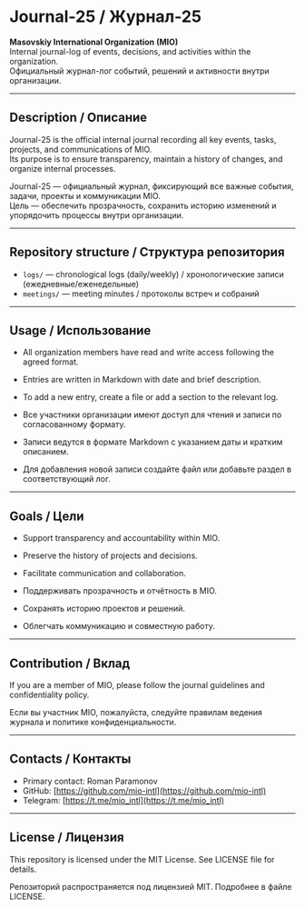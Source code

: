 # Journal-25 / Журнал-25

**Masovskiy International Organization (MIO)**  
Internal journal-log of events, decisions, and activities within the organization.  
Официальный журнал-лог событий, решений и активности внутри организации.

---

## Description / Описание

Journal-25 is the official internal journal recording all key events, tasks, projects, and communications of MIO.  
Its purpose is to ensure transparency, maintain a history of changes, and organize internal processes.

Journal-25 — официальный журнал, фиксирующий все важные события, задачи, проекты и коммуникации MIO.  
Цель — обеспечить прозрачность, сохранить историю изменений и упорядочить процессы внутри организации.

---

## Repository structure / Структура репозитория

- `logs/` — chronological logs (daily/weekly) / хронологические записи (ежедневные/еженедельные)  
- `meetings/` — meeting minutes / протоколы встреч и собраний  

---

## Usage / Использование

- All organization members have read and write access following the agreed format.  
- Entries are written in Markdown with date and brief description.  
- To add a new entry, create a file or add a section to the relevant log.

- Все участники организации имеют доступ для чтения и записи по согласованному формату.  
- Записи ведутся в формате Markdown с указанием даты и кратким описанием.  
- Для добавления новой записи создайте файл или добавьте раздел в соответствующий лог.

---

## Goals / Цели

- Support transparency and accountability within MIO.  
- Preserve the history of projects and decisions.  
- Facilitate communication and collaboration.

- Поддерживать прозрачность и отчётность в MIO.  
- Сохранять историю проектов и решений.  
- Облегчать коммуникацию и совместную работу.

---

## Contribution / Вклад

If you are a member of MIO, please follow the journal guidelines and confidentiality policy.

Если вы участник MIO, пожалуйста, следуйте правилам ведения журнала и политике конфиденциальности.

---

## Contacts / Контакты

- Primary contact: Roman Paramonov  
- GitHub: [https://github.com/mio-intl](https://github.com/mio-intl)  
- Telegram: [https://t.me/mio_intl](https://t.me/mio_intl)

---

## License / Лицензия

This repository is licensed under the MIT License. See LICENSE file for details.

Репозиторий распространяется под лицензией MIT. Подробнее в файле LICENSE.
